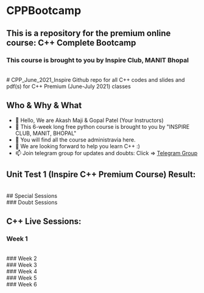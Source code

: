 # CPPBootcamp
## This is a repository for the premium online course: C++ Complete Bootcamp
### This course is brought to you by Inspire Club, MANIT Bhopal
<br>
# CPP_June_2021_Inspire
Github repo for all C++ codes and slides and pdf(s) for C++ Premium (June-July 2021) classes

## Who & Why & What
- 👋 Hello, We are Akash Maji & Gopal Patel (Your Instructors)
- 👀 This 6-week long free python course is brought to you by "INSPIRE CLUB, MANIT, BHOPAL"
- 🌱 You will find all the course administravia here.
- 💞️ We are looking forward to help you learn C++ :)
- 📫 Join telegram group for updates and doubts: Click => [Telegram Group](https://t.me/joinchat/lWrp4XgOmfo3NjRl "INSPIRE C++ TELEGRAM GROUP")

## Unit Test 1 (Inspire C++ Premium Course) Result:
 
<br>
## Special Sessions

<br>
### Doubt Sessions
<br>
 

## C++ Live Sessions:
### Week 1

<br>
### Week 2

<br>
### Week 3

<br>
### Week 4

<br>
### Week 5

<br>
### Week 6

<br>

<br>

